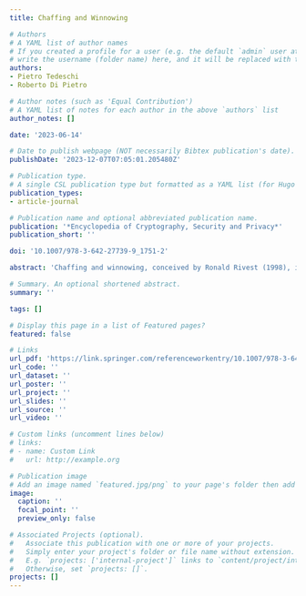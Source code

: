 ```yaml
---
title: Chaffing and Winnowing

# Authors
# A YAML list of author names
# If you created a profile for a user (e.g. the default `admin` user at `content/authors/admin/`), 
# write the username (folder name) here, and it will be replaced with their full name and linked to their profile.
authors:
- Pietro Tedeschi
- Roberto Di Pietro

# Author notes (such as 'Equal Contribution')
# A YAML list of notes for each author in the above `authors` list
author_notes: []

date: '2023-06-14'

# Date to publish webpage (NOT necessarily Bibtex publication's date).
publishDate: '2023-12-07T07:05:01.205480Z'

# Publication type.
# A single CSL publication type but formatted as a YAML list (for Hugo requirements).
publication_types:
- article-journal

# Publication name and optional abbreviated publication name.
publication: '*Encyclopedia of Cryptography, Security and Privacy*'
publication_short: ''

doi: '10.1007/978-3-642-27739-9_1751-2'

abstract: 'Chaffing and winnowing, conceived by Ronald Rivest (1998), is a technique that allows to provide data confidentiality over an insecure channel without using encryption. The term winnowing – suggested by Ronald Rivest’s father – means “to separate out or eliminate the poor or useless parts,” while the term chaff is used to identify “useless parts of wheat.” The technique was proposed as a proof-of-concept to demonstrate how to achieve data confidentiality without involving encryption or steganography while at the same time preventing an adversary from collecting sensitive data (Katz and Lindell, 2014).'

# Summary. An optional shortened abstract.
summary: ''

tags: []

# Display this page in a list of Featured pages?
featured: false

# Links
url_pdf: 'https://link.springer.com/referenceworkentry/10.1007/978-3-642-27739-9_1751-2'
url_code: ''
url_dataset: ''
url_poster: ''
url_project: ''
url_slides: ''
url_source: ''
url_video: ''

# Custom links (uncomment lines below)
# links:
# - name: Custom Link
#   url: http://example.org

# Publication image
# Add an image named `featured.jpg/png` to your page's folder then add a caption below.
image:
  caption: ''
  focal_point: ''
  preview_only: false

# Associated Projects (optional).
#   Associate this publication with one or more of your projects.
#   Simply enter your project's folder or file name without extension.
#   E.g. `projects: ['internal-project']` links to `content/project/internal-project/index.md`.
#   Otherwise, set `projects: []`.
projects: []
---
```

